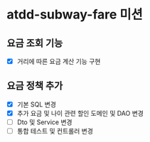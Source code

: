 # atdd-subway-fare 미션
## 요금 조회 기능
- [x] 거리에 따른 요금 계산 기능 구현

## 요금 정책 추가
- [x] 기본 SQL 변경
- [x] 추가 요금 및 나이 관련 할인 도메인 및 DAO 변경
- [ ] Dto 및 Service 변경
- [ ] 통합 테스트 및 컨트롤러 변경

